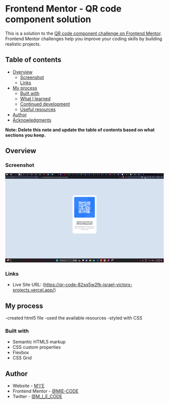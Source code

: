 # Frontend Mentor - QR code component solution

This is a solution to the [QR code component challenge on Frontend Mentor](https://www.frontendmentor.io/challenges/qr-code-component-iux_sIO_H). Frontend Mentor challenges help you improve your coding skills by building realistic projects.

## Table of contents

- [Overview](#overview)
  - [Screenshot](#screenshot)
  - [Links](#links)
- [My process](#my-process)
  - [Built with](#built-with)
  - [What I learned](#what-i-learned)
  - [Continued development](#continued-development)
  - [Useful resources](#useful-resources)
- [Author](#author)
- [Acknowledgments](#acknowledgments)

**Note: Delete this note and update the table of contents based on what sections you keep.**

## Overview

### Screenshot

![](./images/Screenshot%202023-12-15%20113052.png)

### Links

- Live Site URL: (https://qr-code-82sq5w2fk-israel-victors-projects.vercel.app/)

## My process

-created html5 file
-used the available resources
-styled with CSS

### Built with

- Semantic HTML5 markup
- CSS custom properties
- Flexbox
- CSS Grid

## Author

- Website - [M'I'E](https://israel-portfolio-2.vercel.app/)
- Frontend Mentor - [@MIE-CODE](https://www.frontendmentor.io/profile/MIE-CODE)
- Twitter - [@M_I_E_CODE](https://twitter.com/M_I_E_CODE)
